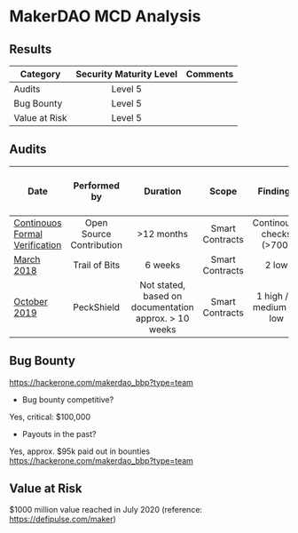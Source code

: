 # MakerDAO MCD Analysis

## Results
| Category    | Security Maturity Level  | Comments    |
| ------------- |:-------------:|:-------------:|
| Audits |     Level 5           |           |         
| Bug Bounty |        Level 5        |           |      
| Value at Risk |    Level 5            |           |      

## Audits
| Date | Performed by  |  Duration  |  Scope |  Findings  | Findings addressed | Summary | Major changes since audit |  
| ------------- |:-------------:| :-------------:| :-------------:| :-------------:| :-------------:|:-------------:|:-------------:|
| [Continouos Formal Verification](https://security.makerdao.com/formal-verification)  | Open Source Contribution  |  >12 months  | Smart Contracts | Continouos checks (>700) | Continouos checks (>700) |  |  |
| [March 2018](https://github.com/makerdao/audits/blob/master/mcd/trail-of-bits.pdf) |  Trail of Bits |  6 weeks  | Smart Contracts  | 2 low |  |  |  |
| [October 2019](https://github.com/makerdao/mcd-security/blob/master/Audit%20Reports/PeckShield_Final_Audit_Report.pdf) | PeckShield  |  Not stated, based on documentation approx. > 10 weeks  | Smart Contracts  | 1 high / 1 medium / 3 low | high and medium findings resolved  |  |  |


## Bug Bounty
https://hackerone.com/makerdao_bbp?type=team

 - Bug bounty competitive?

 Yes, critical: $100,000

 - Payouts in the past?

 Yes, approx. $95k paid out in bounties
 https://hackerone.com/makerdao_bbp?type=team

## Value at Risk
$1000 million value reached in July 2020 (reference: https://defipulse.com/maker)
